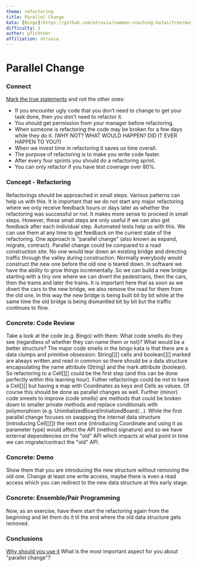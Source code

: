 ```yaml
---
theme: refactoring
title: Parallel Change
kata: [Bingo](https://github.com/atruvia/samman-coaching-katas/tree/master/bingo-refactoring-kata) (or any existing code with some internal data structure to change, e.g. Game of Life)
difficulty: 3
author: pfichtner
affiliation: atruvia
---
```


# Parallel Change

### Connect
[Mark the true statements](/activities/connect/pick_the_correct_items_on_the_list.html) and not the other ones:
- If you encounter ugly code that you don’t need to change to get your task done, then you don’t need to refactor it.
- You should get permission from your manager before refactoring.
- When someone is refactoring the code may be broken for a few days while they do it. (WHY NOT? WHAT WOULD HAPPEN? DID IT EVER HAPPEN TO YOU?)
- When we invest time in refactoring it saves us time overall.
- The purpose of refactoring is to make you write code faster.
- After every four sprints you should do a refactoring sprint.
- You can only refactor if you have test coverage over 80%.

### Concept - Refactoring

Refactorings should be approached in small steps. Various patterns can help us with this. It is important that we do not start any major refactoring where we only receive feedback hours or days later as whether the refactoring was successful or not. It makes more sense to proceed in small steps. However, these small steps are only useful if we can also get feedback after each individual step. Automated tests help us with this. We can use them at any time to get feedback on the current state of the refactoring. 
One approach is "parallel change" (also known as expand, migrate, contract). Parallel change could be compared to a road construction site. No one would tear down an existing bridge and directing traffic through the valley during construction. Normally everybody would construct the new one before the old one is teared down. 
In software we have the ability to grow things incrementally. So we can build a new bridge starting with a tiny one where we can divert the pedestrians, then the cars, then the trams and later the trains. It is important here that as soon as we divert the cars to the new bridge, we also remove the road for them from the old one. In this way the new bridge is being built bit by bit while at the same time the old bridge is being dismantled bit by bit but the traffic continues to flow. 

### Concrete: Code Review 
Take a look at the code (e.g. Bingo) with them: What code smells do they see (regardless of whether they can name them or not)? What would be a better structure? The major code smells in the bingo kata is that there are a data clumps and primitive obsession: String[][] cells and boolean[][] marked are always written and read in common so there should be a data structure encapsulating the name attribute (String) and the mark attribute (boolean). So refactoring to a Cell[][] could be the first step (and this can be done perfectly within this learning hour). Futher refactorings could be not to have a Cell[][] but having a map with Coordinates as keys and Cells as values. Of course this should be done as parallel changes as well. 
Further (minor) code smeels to improve (code smells) are methods that could be broken down to smaller private methods and replace conditionals with polymorphism (e.g. UninitializedBoard/InitializedBoard/...). 
While the first parallel change focuses on swapping the internal data structure (introducing Cell[][]) the next one (introducing Coordinate and using it as parameter type) would affect the API (method signature) and so we have external dependencies on the "old" API which impacts at what point in time we can migrate/contract the "old" API.  

### Concrete: Demo
Show them that you are introducing the new structure without removing the old one. Change at least one write access, maybe there is even a read access which you can redirect to the new data structure at this early stage. 

### Concrete: Ensemble/Pair Programming
Now, as an exercise, have them start the refactoring again from the beginning and let them do it til the end where the old data structure gets removed.  

### Conclusions
[Why should you use it](/activities/conclusions/write_important_takeaway.html) What is the most important aspect for you about "parallel change"? 
